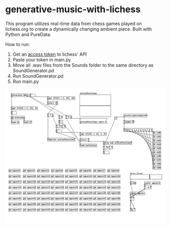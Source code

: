 # generative-music-with-lichess
This program utilizes real-time data from chess games played on lichess.org to create a dynamically changing ambient piece. Built with Python and PureData.

How to run:

1. Get an [access token](https://www.lichess.org/account/oauth/token/) to lichess' API
2. Paste your token in main.py
3. Move all .wav files from the Sounds folder to the same directory as SoundGenerator.pd
5. Run SoundGenerator.pd
6. Run main.py

<img src="https://github.com/Eeelis/generative-music-with-lichess/blob/main/Images/SoundGenerator.png" width=800>
